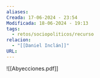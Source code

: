 ```yaml
---
aliases: 
Creada: 17-06-2024 - 23:54
Modificada: 18-06-2024 - 19:13
tags:
  - retos/sociopoliticos/recurso
relacion:
  - "[[Daniel Inclán]]"
URL:
---
```





![[Abyecciones.pdf]]